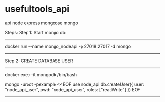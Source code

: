 # usefultools_api
api node express mongoose mongo

Steps:
Step 1: Start mongo db:
***
docker run --name mongo_nodeapi -p 27018:27017 -d mongo
***

Step 2: CREATE DATABASE USER
***
docker exec -it mongodb /bin/bash

mongo -uroot -pexample <<EOF
  use node_api
  db.createUser({
    user: "node_api_user",
    pwd: "node_api_user",
    roles: ["readWrite"]
  })
EOF
***
